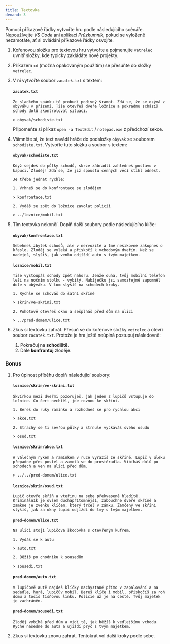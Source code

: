 ```yaml
---
title: Textovka
demand: 3
---
```


Pomocí příkazové řádky vytvořte hru podle následujícího scénáře. Nepoužívejte _VS Code_ ani aplikaci _Průzkumník_, pokud se vyloženě nezamotáte, ať si ovládání příkazové řádky osvojíte.

1.  Kořenovou složku pro textovou hru vytvořte a pojmenujte `vetrelec` uvnitř složky, kde typicky zakládáte nové projekty.

1.  Příkazem `cd` (možná opakovaným použitím) se přesuňte do složky `vetrelec`.

1.  V ní vytvořte soubor `zacatek.txt` s textem:

    #### `zacatek.txt`

    ```text
    Ze sladkého spánku tě probudí podivný šramot. Zdá se, že se ozývá z obýváku v přízemí. Tiše otevřeš dveře ložnice a pokradmu scházíš schody dolů zkontrolovat situaci.

    > obyvak/schodiste.txt
    ```

    Připomeňte si příkaz `open -a TextEdit` / `notepad.exe` z předchozí sekce.

1.  Všimněte si, že text navádí hráče do podsložky `obyvak` se souborem `schodiste.txt`. Vytvořte tuto složku a soubor s textem:

    #### `obyvak/schodiste.txt`

    ```text
    Když sejdeš do půlky schodů, skrze zábradlí zahlédneš postavu v kapuci. Zloděj! Zdá se, že již spoustu cenných věcí stihl odnést.

    Je třeba jednat rychle:

    1. Vrhneš se do konfrontace se zlodějem

    > konfrontace.txt

    2. Vydáš se zpět do ložnice zavolat policii

    > ../loznice/mobil.txt
    ```

1.  Tím textovka nekončí. Doplň další soubory podle následujícího klíče:

    #### `obyvak/konfrontace.txt`

    ```text
    Sebehneš zbytek schodů, ale v nervozitě a tmě nešikovně zakopneš o křeslo. Zloděj se vyleká a přiskočí k vchodovým dveřím. Než se nadeješ, slyšíš, jak venku odjíždí auto s tvým majetkem.
    ```

    #### `loznice/mobil.txt`

    ```text
    Tiše vystoupáš schody zpět nahoru. Jenže ouha, tvůj mobilní telefon leží na nočním stolku - vybitý. Nabíječku jsi samozřejmě zapomněl dole v obýváku. V tom slyšíš na schodech kroky.

    1. Rychle se schováš do šatní skříně

    > skrin/ve-skrini.txt

    2. Pohotově otevřeš okno a sešplháš před dům na ulici

    > ../pred-domem/ulice.txt
    ```

1.  Zkus si textovku zahrát. Přesuň se do kořenové složky `vetrelec` a otevři soubor `zacatek.txt`. Protože je hra ještě neúplná postupuj následovně:

    1. Pokračuj na **schodiště**.
    1. Dále **konfrontuj** zloděje.

### Bonus

1. Pro úplnost příběhu doplň následující soubory:

   #### `loznice/skrin/ve-skrini.txt`

   ```text
   Škvírkou mezi dveřmi pozoruješ, jak jeden z lupičů vstupuje do ložnice. Co čert nechtěl, jde rovnou ke skříni.

   1. Bereš do ruky ramínko a rozhodneš se pro rychlou akci

   > akce.txt

   2. Strachy se ti sevřou půlky a strnule vyčkáváš svého osudu

   > osud.txt
   ```

   #### `loznice/skrin/akce.txt`

   ```text
   A válečným rykem a ramínkem v ruce vyrazíš ze skříně. Lupič v úleku přepadne přes postel a zamotá se do prostěradla. Vibíháš dolů po schodech a ven na ulici před dům.

   > ../../pred-domem/ulice.txt
   ```

   #### `loznice/skrin/osud.txt`

   ```text
   Lupič otevře skříň a vteřinu na sebe překvapeně hledítě. Kriminálník je ovšem duchapřítomnější, zabouchne dveře skříně a zamkne je zvenku klíčem, který trčel v zámku. Zamčený ve skříni slyšíš, jak za okny lupič odjíždí do tmy s tvým majetkem.
   ```

   #### `pred-domem/ulice.txt`

   ```text
   Na ulici stojí lupičova škodovka s otevřeným kufrem.

   1. Vydáš se k autu

   > auto.txt

   2. Běžíš po chodníku k sousedům

   > sousedi.txt
   ```

   #### `pred-domem/auto.txt`

   ```text
   V lupičově autě najdeš klíčky nachystané přímo v zapalování a na sedadle, hurá, lupičův mobil. Bereš klíče i mobil, přiskočíš za roh domu a točíš tísňovou linku. Policie už je na cestě. Tvůj majetek je zachráněn.
   ```

   #### `pred-domem/sousedi.txt`

   ```text
   Zloděj vybíhá před dům a vidí tě, jak běžíš k vedlejšímu vchodu. Ryche nasedne do auta a ujíždí pryč s tvým majetkem.
   ```

1. Zkus si textovku znovu zahrát. Tentokrát vol další kroky podle sebe.

